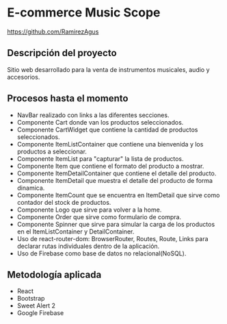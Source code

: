 # E-commerce Music Scope

https://github.com/RamirezAgus

## Descripción del proyecto

Sitio web desarrollado para la venta de instrumentos musicales, audio y accesorios.

## Procesos hasta el momento

- NavBar realizado con links a las diferentes secciones.
- Componente Cart donde van los productos seleccionados.
- Componente CartWidget que contiene la cantidad de productos seleccionados.
- Componente ItemListContainer que contiene una bienvenida y los productos a seleccionar.
- Componente ItemList para "capturar" la lista de productos.
- Componente Item que contiene el formato del producto a mostrar. 
- Componente ItemDetailContainer que contiene el detalle del producto.
- Componente ItemDetail que muestra el detalle del producto de forma dinamica.
- Componente ItemCount que se encuentra en ItemDetail que sirve como contador del stock de productos.
- Componente Logo que sirve para volver a la home.
- Componente Order que sirve como formulario de compra.
- Componente Spinner que sirve para simular la carga de los productos en el ItemListContainer y DetailContainer.
- Uso de react-router-dom: BrowserRouter, Routes, Route, Links para declarar rutas individuales dentro de la aplicación.
- Uso de Firebase como base de datos no relacional(NoSQL).


## Metodología aplicada

- React 
- Bootstrap
- Sweet Alert 2
- Google Firebase

